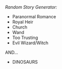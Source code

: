 *Random Story Generator:*

- Paranormal Romance
- Royal Heir
- Church
- Wand
- Too Trusting
- Evil Wizard/Witch

AND...

- DINOSAURS
